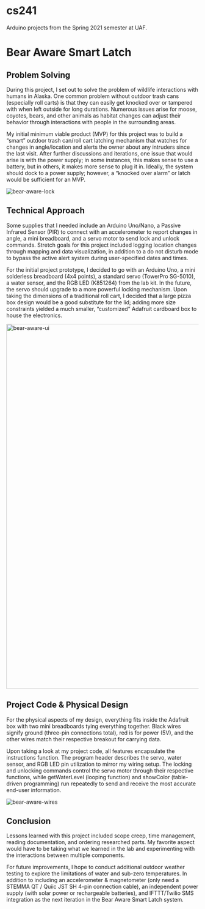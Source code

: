 # cs241
Arduino projects from the Spring 2021 semester at UAF.

# Bear Aware Smart Latch

## Problem Solving
During this project, I set out to solve the problem of wildlife interactions with humans in Alaska. One common problem without outdoor trash cans (especially roll carts) is that they can easily get knocked over or tampered with when left outside for long durations. Numerous issues arise for moose, coyotes, bears, and other animals as habitat changes can adjust their behavior through interactions with people in the surrounding areas.

My initial minimum viable product (MVP) for this project was to build a “smart” outdoor trash can/roll cart latching mechanism that watches for changes in angle/location and alerts the owner about any intruders since the last visit. After further discussions and iterations, one issue that would arise is with the power supply; in some instances, this makes sense to use a battery, but in others, it makes more sense to plug it in. Ideally, the system should dock to a power supply; however, a “knocked over alarm” or latch would be sufficient for an MVP.

![bear-aware-lock](https://user-images.githubusercontent.com/7608183/116511179-840b4000-a872-11eb-8bb5-9e6b8697b36c.JPG)

## Technical Approach
Some supplies that I needed include an Arduino Uno/Nano, a Passive Infrared Sensor (PIR) to connect with an accelerometer to report changes in angle, a mini breadboard, and a servo motor to send lock and unlock commands. Stretch goals for this project included logging location changes through mapping and data visualization, in addition to a do not disturb mode to bypass the active alert system during user-specified dates and times.

For the initial project prototype, I decided to go with an Arduino Uno, a mini solderless breadboard (4x4 points), a standard servo (TowerPro SG-5010), a water sensor, and the RGB LED (K851264) from the lab kit. In the future, the servo should upgrade to a more powerful locking mechanism. Upon taking the dimensions of a traditional roll cart, I decided that a large pizza box design would be a good substitute for the lid; adding more size constraints yielded a much smaller, “customized” Adafruit cardboard box to house the electronics.

<img width="954" alt="bear-aware-ui" src="https://user-images.githubusercontent.com/7608183/116511168-7fdf2280-a872-11eb-802f-4ab3d6773caf.png">

## Project Code & Physical Design
For the physical aspects of my design, everything fits inside the Adafruit box with two mini breadboards tying everything together. Black wires signify ground (three-pin connections total), red is for power (5V), and the other wires match their respective breakout for carrying data.

Upon taking a look at my project code, all features encapsulate the instructions function. The program header describes the servo, water sensor, and RGB LED pin utilization to mirror my wiring setup. The locking and unlocking commands control the servo motor through their respective functions, while getWaterLevel (looping function) and showColor (table-driven programming) run repeatedly to send and receive the most accurate end-user information.

![bear-aware-wires](https://user-images.githubusercontent.com/7608183/116511136-75bd2400-a872-11eb-9827-3f4ccf7bc082.JPG)

## Conclusion
Lessons learned with this project included scope creep, time management, reading documentation, and ordering researched parts. My favorite aspect would have to be taking what we learned in the lab and experimenting with the interactions between multiple components.

For future improvements, I hope to conduct additional outdoor weather testing to explore the limitations of water and sub-zero temperatures. In addition to including an accelerometer & magnetometer (only need a STEMMA QT / Quiic JST SH 4-pin connection cable), an independent power supply (with solar power or rechargeable batteries), and IFTTT/Twilio SMS integration as the next iteration in the Bear Aware Smart Latch system.
